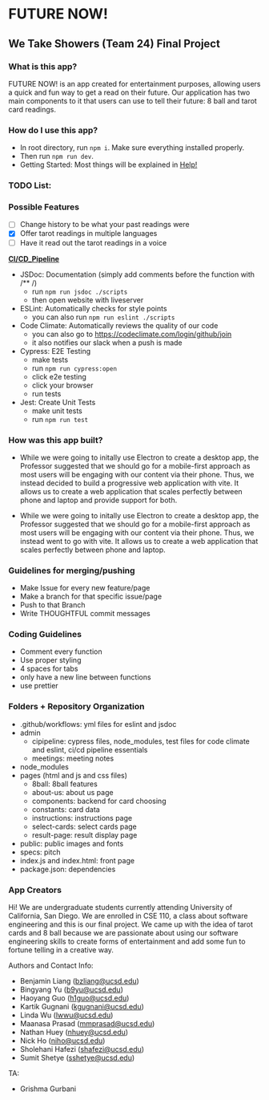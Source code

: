 # FUTURE NOW!

## We Take Showers (Team 24) Final Project

### What is this app?

<!--Name/Title, Main Purpose, Features, Screenshots, Videos -->

FUTURE NOW! is an app created for entertainment purposes, allowing users a quick and fun way to get a read on their future. Our application has two main components to it that users can use to tell their future: 8 ball and tarot card readings.

### How do I use this app?
- In root directory, run `npm i`. Make sure everything installed properly.
- Then run `npm run dev`. 
- Getting Started: Most things will be explained in [Help!](pages/instructions/index.html) 
  <!--Usage, Examples, API Reference -->

### TODO List:

### Possible Features

-   [ ] Change history to be what your past readings were
-   [x] Offer tarot readings in multiple languages
-   [ ] Have it read out the tarot readings in a voice

[**CI/CD_Pipeline**](admin/cipipeline/phase1.mp4)

-   JSDoc: Documentation (simply add comments before the function with /\*\* /)
    -   run `npm run jsdoc ./scripts`
    -   then open website with liveserver
-   ESLint: Automatically checks for style points
    -   you can also run `npm run eslint ./scripts`
-   Code Climate: Automatically reviews the quality of our code
    -   you can also go to https://codeclimate.com/login/github/join
    -   it also notifies our slack when a push is made
-   Cypress: E2E Testing
    -   make tests
    -   run `npm run cypress:open`
    -   click e2e testing
    -   click your browser
    -   run tests
-   Jest: Create Unit Tests
    -   make unit tests
    -   run `npm run test`

### How was this app built?

 <!-- How Well Built, including quality indicators, badges, coverage, etc.
  Quality Indicators tools: www.codefactor.io
  Talk about how this app was built -->
- While we were going to initally use Electron to create a desktop app, the Professor suggested that we should go for a mobile-first approach as most users will be engaging with our content via their phone. Thus, we instead decided to build a progressive web application with vite. It allows us to create a web application that scales perfectly between phone and laptop and provide support for both. 

-   While we were going to initally use Electron to create a desktop app, the Professor suggested that we should go for a mobile-first approach as most users will be engaging with our content via their phone. Thus, we instead went to go with vite. It allows us to create a web application that scales perfectly between phone and laptop.

### Guidelines for merging/pushing

-   Make Issue for every new feature/page
-   Make a branch for that specific issue/page
-   Push to that Branch
-   Write THOUGHTFUL commit messages

### Coding Guidelines

-   Comment every function
-   Use proper styling
-   4 spaces for tabs
-   only have a new line between functions
-   use prettier

### Folders + Repository Organization
  - .github/workflows: yml files for eslint and jsdoc
  - admin 
    - cipipeline: cypress files, node_modules, test files for code climate and eslint, ci/cd pipeline essentials
    - meetings: meeting notes
  - node_modules
  - pages (html and js and css files)
    - 8ball: 8ball features
    - about-us: about us page
    - components: backend for card choosing
    - constants: card data
    - instructions: instructions page
    - select-cards: select cards page
    - result-page: result display page
  - public: public images and fonts
  - specs: pitch 
  - index.js and index.html: front page
  - package.json: dependencies

### App Creators

Hi! We are undergraduate students currently attending University of California, San Diego. We are enrolled in CSE 110, a class about software engineering and this is our final project. We came up with the idea of tarot cards and 8 ball because we are passionate about using our software engineering skills to create forms of entertainment and add some fun to fortune telling in a creative way.

Authors and Contact Info:

-   Benjamin Liang (bzliang@ucsd.edu)
-   Bingyang Yu (b9yu@ucsd.edu)
-   Haoyang Guo (h1guo@ucsd.edu)
-   Kartik Gugnani (kgugnani@ucsd.edu)
-   Linda Wu (lwwu@ucsd.edu)
-   Maanasa Prasad (mmprasad@ucsd.edu)
-   Nathan Huey (nhuey@ucsd.edu)
-   Nick Ho (niho@ucsd.edu)
-   Sholehani Hafezi (shafezi@ucsd.edu)
-   Sumit Shetye (sshetye@ucsd.edu)

TA:

-   Grishma Gurbani
